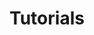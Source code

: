 ---
title: Tutorials
description: "Python, statistics, and machine learning tutorials."
extra: "Use the buttons below to filter down."
cascade:
    _build:
        publishResources: false
---
